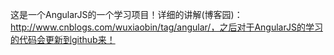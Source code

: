 这是一个AngularJS的一个学习项目！详细的讲解(博客园)：http://www.cnblogs.com/wuxiaobin/tag/angular/，之后对于AngularJS的学习的代码会更新到github来！